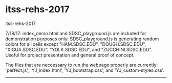 # itss-rehs-2017
itss-rehs-2017

7/18/17:
index_demo.html and SDSC_playground.js are included for demonstration purposes only: SDSC_playground.js is generating random colors for all cells except "HAM.SDSC.EDU", "DOUGH.SDSC.EDU", "XIGUA.SDSC.EDU", "YOLK.SDSC.EDU", and "ZUCCHINI.SDSC.EDU". Useful for project presentation and general proof of concept.

The files that are neccessary to run the webpage properly are currently: 'perfect.js', 'YJ_index.html', 'YJ_bootstrap.css', and 'YJ_custom-styles.css'.

- - - - -
